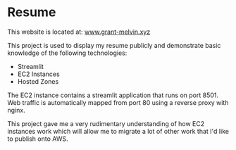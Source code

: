 # Resume 
This website is located at: www.grant-melvin.xyz

This project is used to display my resume publicly and demonstrate basic knowledge of the following technologies:
  -  Streamlit
  -  EC2 Instances
  -  Hosted Zones

The EC2 instance contains a streamlit application that runs on port 8501. Web traffic is automatically mapped from port 80 using a reverse proxy with nginx. 

This project gave me a very rudimentary understanding of how EC2 instances work which will allow me to migrate a lot of other work that I'd like to publish onto AWS.
